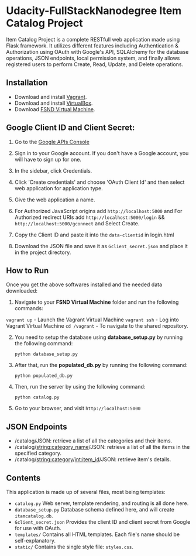# Udacity-FullStackNanodegree Item Catalog Project

Item Catalog Project is a complete RESTfull web application made using Flask framework. It utilizes different features including Authentication & Authorization using OAuth with Google's API, SQLAlchemy for the database operations, JSON endpoints, local permission system, and finally allows registered users to perform Create, Read, Update, and Delete operations.

## Installation
- Download and install [Vagrant](https://www.vagrantup.com/downloads.html).
- Download and install [VirtualBox](https://www.virtualbox.org/wiki/Downloads).
- Download [FSND Virtual Machine](https://github.com/udacity/fullstack-nanodegree-vm).

## Google Client ID and Client Secret:

  1. Go to the [Google APIs Console](https://console.developers.google.com/apis)
    
  2. Sign in to your Google account. If you don't have a Google account, you will have to sign up for one.
    
  3. In the sidebar, click Credentials.
    
  4. Click 'Create credentials' and choose 'OAuth Client Id' and then select web application for application type.
    
  5. Give the web application a name. 

  6. For Authorized JavaScript origins add `http://localhost:5000` and For Authorized redirect URIs add 
     `http://localhost:5000/login` && `http://localhost:5000/gconnect` and Select Create.
     
  7. Copy the Client ID and paste it into the `data-clientid` in login.html
    
  8. Download the JSON file and save it as `Gclient_secret.json` and place it in the project directory.


## How to Run
Once you get the above softwares installed and the needed data downloaded:
1. Navigate to your **FSND Virtual Machine** folder and run the following commands:

`vagrant up` - Launch the Vagrant Virtual Machine
`vagrant ssh` - Log into Vagrant Virtual Machine
`cd /vagrant` - To navigate to the shared repository.

2. You need to setup the database using **database_setup.py** by running the following command:

   `python database_setup.py`

3. After that, run the **populated_db.py** by running the following command:

   `python populated_db.py`

4. Then, run the server by using the following command: 

   `python catalog.py`

5. Go to your browser, and visit `http://localhost:5000`


## JSON Endpoints
- /catalog/JSON: retrieve a list of all the categories and their items.
- /catalog/<string:category_name>/JSON: retrieve a list of all the items in the specified category.
- /catalog/<string:category>/<int:item_id>/JSON: retrieve item's details.


## Contents
This application is made up of several files, most being templates:
- `catalog.py` Web server, template rendering, and routing is all done here.
- `database_setup.py` Database schema defined here, and will create `itamcatalog.db`.
- `Gclient_secret.json` Provides the client ID and client secret from Google for use with OAuth.
- `templates/` Contains all HTML templates. Each file's name should be self-explanatory.
- `static/` Contains the single style file: `styles.css`.


